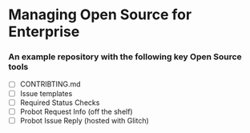 # Managing Open Source for Enterprise


### An example repository with the following key Open Source tools

- [ ] CONTRIBTING.md
- [ ] Issue templates
- [ ] Required Status Checks
- [ ] Probot Request Info (off the shelf)
- [ ] Probot Issue Reply (hosted with Glitch)

